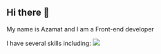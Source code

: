 ## Hi there 👋
My name is Azamat and I am a Front-end developer

I have several skills including:
<img src="https://www.google.com/url?sa=i&url=https%3A%2F%2Fwww.k2bindia.com%2Freact-js-ui-framework%2F&psig=AOvVaw1JgVKZO8aTUDz86D_YeBw8&ust=1726238038750000&source=images&cd=vfe&opi=89978449&ved=0CBQQjRxqFwoTCJCT__rPvYgDFQAAAAAdAAAAABAE">
<!--
**AzamatJumamuratov/AzamatJumamuratov** is a ✨ _special_ ✨ repository because its `README.md` (this file) appears on your GitHub profile.

Here are some ideas to get you started:

- 🔭 I’m currently working on ...
- 🌱 I’m currently learning ...
- 👯 I’m looking to collaborate on ...
- 🤔 I’m looking for help with ...
- 💬 Ask me about ...
- 📫 How to reach me: ...
- 😄 Pronouns: ...
- ⚡ Fun fact: ...
-->
